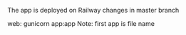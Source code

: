 The app is deployed on Railway
changes in master branch

web: gunicorn app:app 
Note: first app is file name

